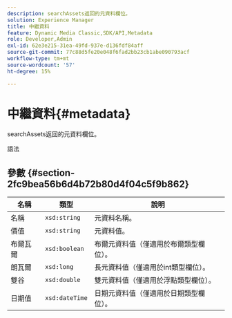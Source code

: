 ```yaml
---
description: searchAssets返回的元資料欄位。
solution: Experience Manager
title: 中繼資料
feature: Dynamic Media Classic,SDK/API,Metadata
role: Developer,Admin
exl-id: 62e3e215-31ea-49fd-937e-d136fdf84aff
source-git-commit: 77c88d5fe20e048f6fad2bb23cb1abe090793acf
workflow-type: tm+mt
source-wordcount: '57'
ht-degree: 15%

---
```


# 中繼資料{#metadata}

searchAssets返回的元資料欄位。

語法

## 參數 {#section-2fc9bea56b6d4b72b80d4f04c5f9b862}

| 名稱 | 類型 | 說明 |
|---|---|---|
| 名稱 | `xsd:string` | 元資料名稱。 |
| 價值 | `xsd:string` | 元資料值。 |
| 布爾瓦爾 | `xsd:boolean` | 布爾元資料值（僅適用於布爾類型欄位）。 |
| 朗瓦爾 | `xsd:long` | 長元資料值（僅適用於int類型欄位）。 |
| 雙谷 | `xsd:double` | 雙元資料值（僅適用於浮點類型欄位）。 |
| 日期值 | `xsd:dateTime` | 日期元資料值（僅適用於日期類型欄位）。 |
